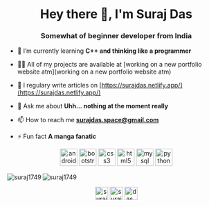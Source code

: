 <h1 align="center">Hey there 👋, I'm Suraj Das</h1>
<h3 align="center">Somewhat of beginner developer from India</h3>

- 🌱 I’m currently learning **C++ and thinking like a programmer**

- 👨‍💻 All of my projects are available at [working on a new portfolio website atm](working on a new portfolio website atm)

- 📝 I regulary write articles on [https://surajdas.netlify.app/](https://surajdas.netlify.app/)

- 💬 Ask me about **Uhh... nothing at the moment really**

- 📫 How to reach me **surajdas.space@gmail.com**

- ⚡ Fun fact **A manga fanatic**

<p align="center"><img src="https://devicons.github.io/devicon/devicon.git/icons/android/android-original-wordmark.svg" alt="android" width="40" height="40"/> <img src="https://devicons.github.io/devicon/devicon.git/icons/bootstrap/bootstrap-plain.svg" alt="bootstrap" width="40" height="40"/> <img src="https://devicons.github.io/devicon/devicon.git/icons/css3/css3-original-wordmark.svg" alt="css3" width="40" height="40"/> <img src="https://devicons.github.io/devicon/devicon.git/icons/html5/html5-original-wordmark.svg" alt="html5" width="40" height="40"/> <img src="https://devicons.github.io/devicon/devicon.git/icons/mysql/mysql-original-wordmark.svg" alt="mysql" width="40" height="40"/> <img src="https://devicons.github.io/devicon/devicon.git/icons/python/python-original.svg" alt="python" width="40" height="40"/></p><img align="left" src="https://github-readme-stats.vercel.app/api/top-langs/?username=suraj1749&layout=compact&hide=html" alt="suraj1749" />

<img align="center" src="https://github-readme-stats.vercel.app/api?username=suraj1749&show_icons=true" alt="suraj1749" />

<p align="center">
<a href="https://dev.to/suraj1749" target="blank"><img align="center" src="https://cdn.jsdelivr.net/npm/simple-icons@3.0.1/icons/dev-dot-to.svg" alt="suraj1749" height="30" width="30" /></a>
<a href="https://twitter.com/surajda38564157" target="blank"><img align="center" src="https://cdn.jsdelivr.net/npm/simple-icons@3.0.1/icons/twitter.svg" alt="surajda38564157" height="30" width="30" /></a>
<a href="https://www.youtube.com/c/das_sein" target="blank"><img align="center" src="https://cdn.jsdelivr.net/npm/simple-icons@3.0.1/icons/youtube.svg" alt="das_sein" height="30" width="30" /></a>
</p>
